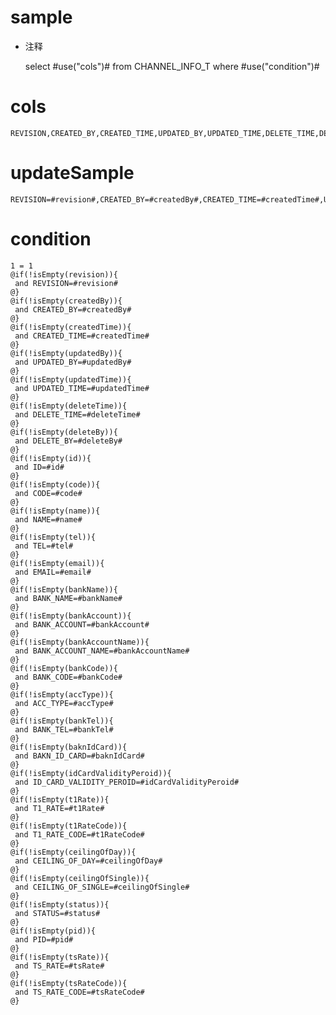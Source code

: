 sample
===
* 注释

	select #use("cols")# from CHANNEL_INFO_T  where  #use("condition")#

cols
===
	REVISION,CREATED_BY,CREATED_TIME,UPDATED_BY,UPDATED_TIME,DELETE_TIME,DELETE_BY,ID,CODE,NAME,TEL,EMAIL,BANK_NAME,BANK_ACCOUNT,BANK_ACCOUNT_NAME,BANK_CODE,ACC_TYPE,BANK_TEL,BAKN_ID_CARD,ID_CARD_VALIDITY_PEROID,T1_RATE,T1_RATE_CODE,CEILING_OF_DAY,CEILING_OF_SINGLE,STATUS,PID,TS_RATE,TS_RATE_CODE

updateSample
===
	
	REVISION=#revision#,CREATED_BY=#createdBy#,CREATED_TIME=#createdTime#,UPDATED_BY=#updatedBy#,UPDATED_TIME=#updatedTime#,DELETE_TIME=#deleteTime#,DELETE_BY=#deleteBy#,ID=#id#,CODE=#code#,NAME=#name#,TEL=#tel#,EMAIL=#email#,BANK_NAME=#bankName#,BANK_ACCOUNT=#bankAccount#,BANK_ACCOUNT_NAME=#bankAccountName#,BANK_CODE=#bankCode#,ACC_TYPE=#accType#,BANK_TEL=#bankTel#,BAKN_ID_CARD=#baknIdCard#,ID_CARD_VALIDITY_PEROID=#idCardValidityPeroid#,T1_RATE=#t1Rate#,T1_RATE_CODE=#t1RateCode#,CEILING_OF_DAY=#ceilingOfDay#,CEILING_OF_SINGLE=#ceilingOfSingle#,STATUS=#status#,PID=#pid#,TS_RATE=#tsRate#,TS_RATE_CODE=#tsRateCode#

condition
===

	1 = 1  
	@if(!isEmpty(revision)){
	 and REVISION=#revision#
	@}
	@if(!isEmpty(createdBy)){
	 and CREATED_BY=#createdBy#
	@}
	@if(!isEmpty(createdTime)){
	 and CREATED_TIME=#createdTime#
	@}
	@if(!isEmpty(updatedBy)){
	 and UPDATED_BY=#updatedBy#
	@}
	@if(!isEmpty(updatedTime)){
	 and UPDATED_TIME=#updatedTime#
	@}
	@if(!isEmpty(deleteTime)){
	 and DELETE_TIME=#deleteTime#
	@}
	@if(!isEmpty(deleteBy)){
	 and DELETE_BY=#deleteBy#
	@}
	@if(!isEmpty(id)){
	 and ID=#id#
	@}
	@if(!isEmpty(code)){
	 and CODE=#code#
	@}
	@if(!isEmpty(name)){
	 and NAME=#name#
	@}
	@if(!isEmpty(tel)){
	 and TEL=#tel#
	@}
	@if(!isEmpty(email)){
	 and EMAIL=#email#
	@}
	@if(!isEmpty(bankName)){
	 and BANK_NAME=#bankName#
	@}
	@if(!isEmpty(bankAccount)){
	 and BANK_ACCOUNT=#bankAccount#
	@}
	@if(!isEmpty(bankAccountName)){
	 and BANK_ACCOUNT_NAME=#bankAccountName#
	@}
	@if(!isEmpty(bankCode)){
	 and BANK_CODE=#bankCode#
	@}
	@if(!isEmpty(accType)){
	 and ACC_TYPE=#accType#
	@}
	@if(!isEmpty(bankTel)){
	 and BANK_TEL=#bankTel#
	@}
	@if(!isEmpty(baknIdCard)){
	 and BAKN_ID_CARD=#baknIdCard#
	@}
	@if(!isEmpty(idCardValidityPeroid)){
	 and ID_CARD_VALIDITY_PEROID=#idCardValidityPeroid#
	@}
	@if(!isEmpty(t1Rate)){
	 and T1_RATE=#t1Rate#
	@}
	@if(!isEmpty(t1RateCode)){
	 and T1_RATE_CODE=#t1RateCode#
	@}
	@if(!isEmpty(ceilingOfDay)){
	 and CEILING_OF_DAY=#ceilingOfDay#
	@}
	@if(!isEmpty(ceilingOfSingle)){
	 and CEILING_OF_SINGLE=#ceilingOfSingle#
	@}
	@if(!isEmpty(status)){
	 and STATUS=#status#
	@}
	@if(!isEmpty(pid)){
	 and PID=#pid#
	@}
	@if(!isEmpty(tsRate)){
	 and TS_RATE=#tsRate#
	@}
	@if(!isEmpty(tsRateCode)){
	 and TS_RATE_CODE=#tsRateCode#
	@}
	
	